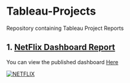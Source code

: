 # Tableau-Projects
Repository containing Tableau Project Reports
## 1. [NetFlix Dashboard Report](https://github.com/AltheaZeta/Tableau-Projects/tree/main/Netflix%20Report)
You can view the published dashboard [Here](https://public.tableau.com/views/NetflixReport_17031771505390/NETFLIX?:language=en-US&:display_count=n&:origin=viz_share_link)

<div class='tableauPlaceholder' id='viz1703178954163' style='position: relative'><noscript><a href='#'><img alt='NETFLIX ' src='https:&#47;&#47;public.tableau.com&#47;static&#47;images&#47;Ne&#47;NetflixReport_17031771505390&#47;NETFLIX&#47;1_rss.png' style='border: none' /></a></noscript><object class='tableauViz'  style='display:none;'><param name='host_url' value='https%3A%2F%2Fpublic.tableau.com%2F' /> <param name='embed_code_version' value='3' /> <param name='site_root' value='' /><param name='name' value='NetflixReport_17031771505390&#47;NETFLIX' /><param name='tabs' value='no' /><param name='toolbar' value='yes' /><param name='static_image' value='https:&#47;&#47;public.tableau.com&#47;static&#47;images&#47;Ne&#47;NetflixReport_17031771505390&#47;NETFLIX&#47;1.png' /> <param name='animate_transition' value='yes' /><param name='display_static_image' value='yes' /><param name='display_spinner' value='yes' /><param name='display_overlay' value='yes' /><param name='display_count' value='yes' /><param name='language' value='en-US' /></object></div>

